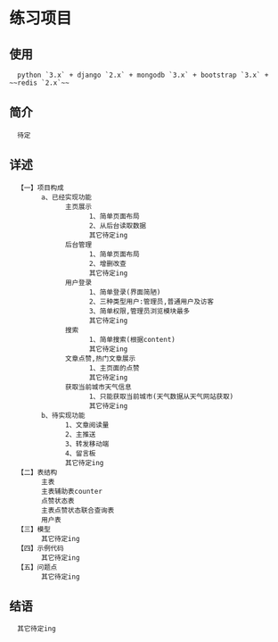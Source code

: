 练习项目
=======
使用
---
      python `3.x` + django `2.x` + mongodb `3.x` + bootstrap `3.x` + ~~redis `2.x`~~
简介
---
      待定
详述
---
      【一】项目构成
            a、已经实现功能
                  主页展示
                        1、简单页面布局
                        2、从后台读取数据
                        其它待定ing
                  后台管理
                        1、简单页面布局
                        2、增删改查
                        其它待定ing
                  用户登录
                        1、简单登录(界面简陋)
                        2、三种类型用户:管理员,普通用户及访客
                        3、简单权限,管理员浏览模块最多
                        其它待定ing
                  搜索
                        1、简单搜索(根据content)
                        其它待定ing
                  文章点赞,热门文章展示
                        1、主页面的点赞
                        其它待定ing
                  获取当前城市天气信息
                        1、只能获取当前城市(天气数据从天气网站获取)
                        其它待定ing
            b、待实现功能
                  1、文章阅读量
                  2、主推送
                  3、转发移动端
                  4、留言板
                  其它待定ing
      【二】表结构
            主表
            主表辅助表counter
            点赞状态表
            主表点赞状态联合查询表
            用户表
      【三】模型
            其它待定ing
      【四】示例代码
            其它待定ing
      【五】问题点
            其它待定ing
结语
---
      其它待定ing

